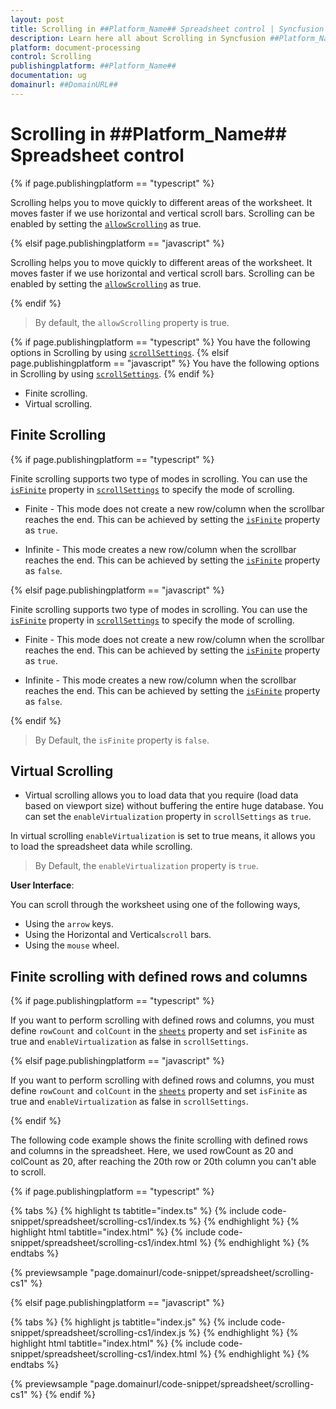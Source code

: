 ```yaml
---
layout: post
title: Scrolling in ##Platform_Name## Spreadsheet control | Syncfusion
description: Learn here all about Scrolling in Syncfusion ##Platform_Name## Spreadsheet control of Syncfusion Essential JS 2 and more.
platform: document-processing
control: Scrolling 
publishingplatform: ##Platform_Name##
documentation: ug
domainurl: ##DomainURL##
---
```


# Scrolling in ##Platform_Name## Spreadsheet control

{% if page.publishingplatform == "typescript" %}

Scrolling helps you to move quickly to different areas of the worksheet. It moves faster if we use horizontal and vertical scroll bars. Scrolling can be enabled by setting the [`allowScrolling`](https://ej2.syncfusion.com/documentation/api/spreadsheet/#allowscrolling) as true.

{% elsif page.publishingplatform == "javascript" %}

Scrolling helps you to move quickly to different areas of the worksheet. It moves faster if we use horizontal and vertical scroll bars. Scrolling can be enabled by setting the [`allowScrolling`](https://ej2.syncfusion.com/javascript/documentation/api/spreadsheet/#allowscrolling) as true.

{% endif %}


> By default, the `allowScrolling` property is true.

{% if page.publishingplatform == "typescript" %}
You have the following options in Scrolling by using [`scrollSettings`](https://ej2.syncfusion.com/documentation/api/spreadsheet/#scrollsettings).
{% elsif page.publishingplatform == "javascript" %}
You have the following options in Scrolling by using [`scrollSettings`](https://ej2.syncfusion.com/javascript/documentation/api/spreadsheet/#scrollsettings).
{% endif %}

* Finite scrolling.
* Virtual scrolling.

## Finite Scrolling

{% if page.publishingplatform == "typescript" %}

Finite scrolling supports two type of modes in scrolling. You can use the [`isFinite`](https://ej2.syncfusion.com/documentation/api/spreadsheet/scrollSettings/#isfinite) property in [`scrollSettings`](https://ej2.syncfusion.com/documentation/api/spreadsheet/#scrollsettings) to specify the mode of scrolling.

* Finite - This mode does not create a new row/column when the scrollbar reaches the end. This can be achieved by setting the [`isFinite`](https://ej2.syncfusion.com/documentation/api/spreadsheet/scrollSettings/#isfinite) property as `true`.

* Infinite - This mode creates a new row/column when the scrollbar reaches the end. This can be achieved by setting the [`isFinite`](https://ej2.syncfusion.com/documentation/api/spreadsheet/scrollSettings/#isfinite) property as `false`.

{% elsif page.publishingplatform == "javascript" %}

Finite scrolling supports two type of modes in scrolling. You can use the [`isFinite`](https://ej2.syncfusion.com/javascript/documentation/api/spreadsheet/scrollsettings/#isfinite) property in [`scrollSettings`](https://ej2.syncfusion.com/javascript/documentation/api/spreadsheet/#scrollsettings) to specify the mode of scrolling.

* Finite - This mode does not create a new row/column when the scrollbar reaches the end. This can be achieved by setting the [`isFinite`](https://ej2.syncfusion.com/javascript/documentation/api/spreadsheet/scrollsettings/#isfinite) property as `true`.

* Infinite - This mode creates a new row/column when the scrollbar reaches the end. This can be achieved by setting the [`isFinite`](https://ej2.syncfusion.com/javascript/documentation/api/spreadsheet/scrollsettings/#isfinite) property as `false`.

{% endif %}

> By Default, the `isFinite` property is `false`.

## Virtual Scrolling

* Virtual scrolling allows you to load data that you require (load data based on viewport size) without buffering the entire huge database. You can set the `enableVirtualization` property in `scrollSettings` as `true`.

In virtual scrolling `enableVirtualization` is set to true means, it allows you to load the spreadsheet data while scrolling.

> By Default, the `enableVirtualization` property is `true`.

**User Interface**:

You can scroll through the worksheet using one of the following ways,

* Using the `arrow` keys.
* Using the Horizontal and Vertical`scroll` bars.
* Using the `mouse` wheel.

## Finite scrolling with defined rows and columns

{% if page.publishingplatform == "typescript" %}

If you want to perform scrolling with defined rows and columns, you must define `rowCount` and `colCount` in the [`sheets`](https://ej2.syncfusion.com/documentation/api/spreadsheet/#sheets) property and set `isFinite` as true and `enableVirtualization` as false in `scrollSettings`.

{% elsif page.publishingplatform == "javascript" %}

If you want to perform scrolling with defined rows and columns, you must define `rowCount` and `colCount` in the [`sheets`](https://ej2.syncfusion.com/javascript/documentation/api/spreadsheet/#sheets) property and set `isFinite` as true and `enableVirtualization` as false in `scrollSettings`.

{% endif %}

The following code example shows the finite scrolling with defined rows and columns in the spreadsheet. Here, we used rowCount as 20 and colCount as 20, after reaching the 20th row or 20th column you can't able to scroll.

{% if page.publishingplatform == "typescript" %}

 {% tabs %}
{% highlight ts tabtitle="index.ts" %}
{% include code-snippet/spreadsheet/scrolling-cs1/index.ts %}
{% endhighlight %}
{% highlight html tabtitle="index.html" %}
{% include code-snippet/spreadsheet/scrolling-cs1/index.html %}
{% endhighlight %}
{% endtabs %}
        
{% previewsample "page.domainurl/code-snippet/spreadsheet/scrolling-cs1" %}

{% elsif page.publishingplatform == "javascript" %}

{% tabs %}
{% highlight js tabtitle="index.js" %}
{% include code-snippet/spreadsheet/scrolling-cs1/index.js %}
{% endhighlight %}
{% highlight html tabtitle="index.html" %}
{% include code-snippet/spreadsheet/scrolling-cs1/index.html %}
{% endhighlight %}
{% endtabs %}

{% previewsample "page.domainurl/code-snippet/spreadsheet/scrolling-cs1" %}
{% endif %}